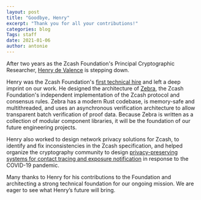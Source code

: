 ```yaml
---
layout: post
title: "Goodbye, Henry"
excerpt: "Thank you for all your contributions!"
categories: blog
Tags: staff
date: 2021-01-06
author: antonie
---
```


After two years as the Zcash Foundation's Principal Cryptographic Researcher, [Henry de Valence](https://twitter.com/hdevalence) is stepping down.

Henry was the Zcash Foundation's [first technical hire]((https://www.zfnd.org/blog/henry-de-valence/) ) and left a deep imprint on our work.  He designed the architecture of [Zebra](https://github.com/ZcashFoundation/zebra), the Zcash Foundation's independent implementation of the Zcash protocol and consensus rules.  Zebra has a modern Rust codebase, is memory-safe and multithreaded, and uses an asynchronous verification architecture to allow transparent batch verification of proof data.  Because Zebra is written as a collection of modular component libraries, it will be the foundation of our future engineering projects.

Henry also worked to design network privacy solutions for Zcash, to identify and fix inconsistencies in the Zcash specification, and helped organize the cryptography community to design [privacy-preserving systems for contact tracing and exposure notification](https://www.zfnd.org/blog/decentralized-contact-tracing/) in response to the COVID-19 pandemic.

Many thanks to Henry for his contributions to the Foundation and architecting a strong technical foundation for our ongoing mission. We are eager to see what Henry’s future will bring.



